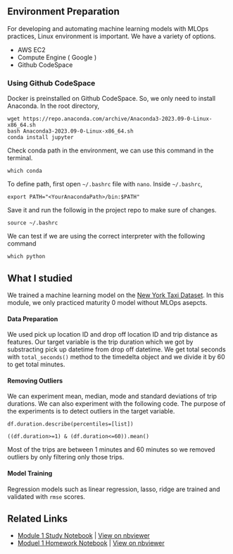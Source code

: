 ## Environment Preparation
For developing and automating machine learning models with MLOps practices, Linux environment is important. We have a variety of options.
- AWS EC2
- Compute Engine ( Google )
- Github CodeSpace

### Using Github CodeSpace
Docker is preinstalled on Github CodeSpace. So, we only need to install Anaconda. In the root directory,

```
wget https://repo.anaconda.com/archive/Anaconda3-2023.09-0-Linux-x86_64.sh
bash Anaconda3-2023.09-0-Linux-x86_64.sh
conda install jupyter
```

Check conda path in the environment, we can use this command in the terminal.

```
which conda

```

To define path, first open  `~/.bashrc` file with `nano`. Inside `~/.bashrc`, 

```
export PATH="<YourAnacondaPath>/bin:$PATH"

```

Save it and run the followig in the project repo to make sure of changes.

```
source ~/.bashrc

```

We can test if we are using the correct interpreter with the following command

```
which python

```

## What I studied

We trained a machine learning model on the [New York Taxi Dataset](https://www.nyc.gov/site/tlc/about/tlc-trip-record-data.page).
In this module, we only practiced maturity 0 model without MLOps asepcts.<br>
#### Data Preparation
We used pick up location ID and drop off location ID and trip distance as features. Our target variable is the trip duration which we got by
substracting pick up datetime from drop off datetime. We get total seconds with `total_seconds()` method to the timedelta object and we divide it by 60 to get total minutes.
<br>
#### Removing Outliers
We can experiment mean, median, mode and standard deviations of trip durations. We can also experiment with the following code. The purpose of the experiments is to detect outliers in the target variable. 

```
df.duration.describe(percentiles=[list])

((df.duration>=1) & (df.duration<=60)).mean()
```

Most of the trips are between 1 minutes and 60 minutes so we removed outliers by only filtering only those trips. <br>
#### Model Training
Regression models such as linear regression, lasso, ridge are trained and validated with `rmse` scores. <br>
## Related Links
- [Module 1 Study Notebook](module1_study.ipynb) | [View on nbviewer](https://nbviewer.org/github/Hokfu/MLOps_Zoomcamp_Study/blob/main/01-intro/module1_study.ipynb)
- [Moduel 1 Homework Notebook](module1_homework.ipynb) | [View on nbviewer](https://nbviewer.org/github/Hokfu/MLOps_Zoomcamp_Study/blob/main/01-intro/module1_homework.ipynb)




